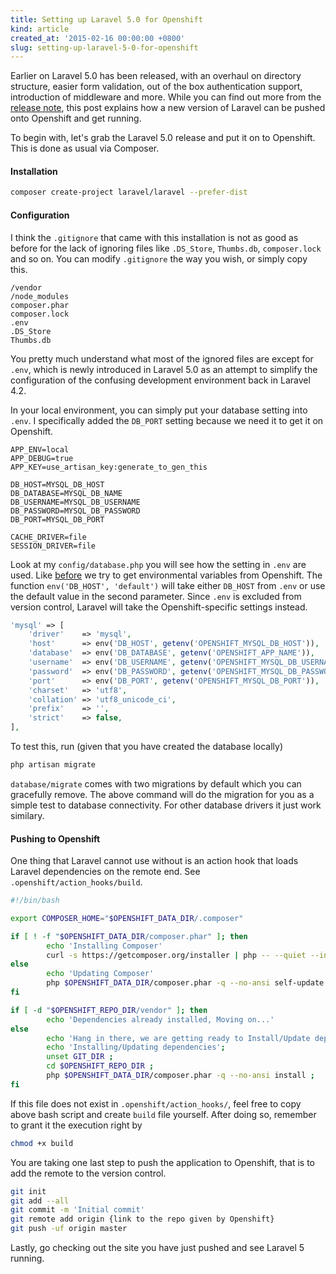 ```yaml
---
title: Setting up Laravel 5.0 for Openshift
kind: article
created_at: '2015-02-16 00:00:00 +0800'
slug: setting-up-laravel-5-0-for-openshift
---
```


Earlier on Laravel 5.0 has been released, with an overhaul on directory structure, easier form validation, out of the box authentication support, introduction of middleware and more. While you can find out more from the [release note](http://laravel.com/docs/5.0/releases), this post explains how a new version of Laravel can be pushed onto Openshift and get running. 

To begin with, let's grab the Laravel 5.0 release and put it on to Openshift. This is done as usual via Composer.

#### Installation

~~~  bash
composer create-project laravel/laravel --prefer-dist
~~~ 

#### Configuration

I think the `.gitignore` that came with this installation is not as good as before for the lack of ignoring files like `.DS_Store`, `Thumbs.db`, `composer.lock` and so on. You can modify `.gitignore` the way you wish, or simply copy this.

~~~ 
/vendor
/node_modules
composer.phar
composer.lock
.env
.DS_Store
Thumbs.db
~~~ 

You pretty much understand what most of the ignored files are except for `.env`, which is newly introduced in Laravel 5.0 as an attempt to simplify the configuration of the confusing development environment back in Laravel 4.2. 

In your local environment, you can simply put your database setting into `.env`. I specifically added the `DB_PORT` setting because we need it to get it on Openshift.

~~~ 
APP_ENV=local
APP_DEBUG=true
APP_KEY=use_artisan_key:generate_to_gen_this

DB_HOST=MYSQL_DB_HOST
DB_DATABASE=MYSQL_DB_NAME
DB_USERNAME=MYSQL_DB_USERNAME
DB_PASSWORD=MYSQL_DB_PASSWORD
DB_PORT=MYSQL_DB_PORT

CACHE_DRIVER=file
SESSION_DRIVER=file
~~~ 

Look at my `config/database.php` you will see how the setting in `.env` are used. Like [before](http://blog.tommyku.com/blog/database-config-trick-hosting-laravel-on-openshift) we try to get environmental variables from Openshift. The function `env('DB_HOST', 'default')` will take either `DB_HOST` from `.env` or use the default value in the second parameter. Since `.env` is excluded from version control, Laravel will take the Openshift-specific settings instead. 

~~~  php
'mysql' => [
    'driver'    => 'mysql',
    'host'      => env('DB_HOST', getenv('OPENSHIFT_MYSQL_DB_HOST')),
    'database'  => env('DB_DATABASE', getenv('OPENSHIFT_APP_NAME')),
    'username'  => env('DB_USERNAME', getenv('OPENSHIFT_MYSQL_DB_USERNAME')),
    'password'  => env('DB_PASSWORD', getenv('OPENSHIFT_MYSQL_DB_PASSWORD')),
    'port'      => env('DB_PORT', getenv('OPENSHIFT_MYSQL_DB_PORT')),
    'charset'   => 'utf8',
    'collation' => 'utf8_unicode_ci',
    'prefix'    => '',
    'strict'    => false,
],
~~~ 

To test this, run (given that you have created the database locally)

~~~  bash
php artisan migrate
~~~ 

`database/migrate` comes with two migrations by default which you can gracefully remove. The above command will do the migration for you as a simple test to database connectivity. For other database drivers it just work similary.

#### Pushing to Openshift

One thing that Laravel cannot use without is an action hook that loads Laravel dependencies on the remote end. See `.openshift/action_hooks/build`. 

~~~ bash
#!/bin/bash

export COMPOSER_HOME="$OPENSHIFT_DATA_DIR/.composer"

if [ ! -f "$OPENSHIFT_DATA_DIR/composer.phar" ]; then
        echo 'Installing Composer'
        curl -s https://getcomposer.org/installer | php -- --quiet --install-dir=$OPENSHIFT_DATA_DIR
else
        echo 'Updating Composer'
        php $OPENSHIFT_DATA_DIR/composer.phar -q --no-ansi self-update
fi

if [ -d "$OPENSHIFT_REPO_DIR/vendor" ]; then
        echo 'Dependencies already installed, Moving on...'
else
        echo 'Hang in there, we are getting ready to Install/Update dependencies'
        echo 'Installing/Updating dependencies'; 
        unset GIT_DIR ; 
        cd $OPENSHIFT_REPO_DIR ; 
        php $OPENSHIFT_DATA_DIR/composer.phar -q --no-ansi install ;
fi
~~~ 

If this file does not exist in `.openshift/action_hooks/`, feel free to copy above bash script and create `build` file yourself. After doing so, remember to grant it the execution right by

~~~ bash
chmod +x build
~~~ 

You are taking one last step to push the application to Openshift, that is to add the remote to the version control. 

~~~ bash
git init
git add --all
git commit -m 'Initial commit'
git remote add origin {link to the repo given by Openshift}
git push -uf origin master
~~~ 

Lastly, go checking out the site you have just pushed and see Laravel 5 running.
